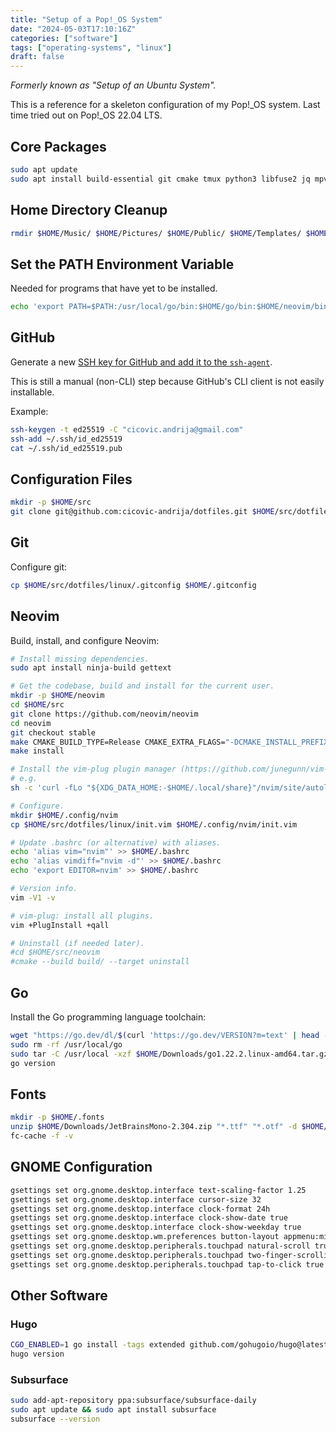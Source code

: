 ```yaml
---
title: "Setup of a Pop!_OS System"
date: "2024-05-03T17:10:16Z"
categories: ["software"]
tags: ["operating-systems", "linux"]
draft: false
---
```


_Formerly known as "Setup of an Ubuntu System"._

This is a reference for a skeleton configuration of my Pop!_OS system. Last time tried out on
Pop!_OS 22.04 LTS.

## Core Packages

```bash
sudo apt update
sudo apt install build-essential git cmake tmux python3 libfuse2 jq mpv ffmpeg unzip wget curl tree gnome-tweaks
```

## Home Directory Cleanup

```bash
rmdir $HOME/Music/ $HOME/Pictures/ $HOME/Public/ $HOME/Templates/ $HOME/Videos/
```

## Set the PATH Environment Variable

Needed for programs that have yet to be installed.

```bash
echo 'export PATH=$PATH:/usr/local/go/bin:$HOME/go/bin:$HOME/neovim/bin' >> $HOME/.bashrc
```

## GitHub

Generate a new [SSH key for GitHub and add it to the `ssh-agent`](https://docs.github.com/en/authentication/connecting-to-github-with-ssh/generating-a-new-ssh-key-and-adding-it-to-the-ssh-agent).

This is still a manual (non-CLI) step because GitHub's CLI client is not easily installable.

Example:

```bash
ssh-keygen -t ed25519 -C "cicovic.andrija@gmail.com"
ssh-add ~/.ssh/id_ed25519
cat ~/.ssh/id_ed25519.pub
```

## Configuration Files

```bash
mkdir -p $HOME/src
git clone git@github.com:cicovic-andrija/dotfiles.git $HOME/src/dotfiles
```

## Git

Configure git:

```bash
cp $HOME/src/dotfiles/linux/.gitconfig $HOME/.gitconfig
```

## Neovim

Build, install, and configure Neovim:

```bash
# Install missing dependencies.
sudo apt install ninja-build gettext

# Get the codebase, build and install for the current user.
mkdir -p $HOME/neovim
cd $HOME/src
git clone https://github.com/neovim/neovim
cd neovim
git checkout stable
make CMAKE_BUILD_TYPE=Release CMAKE_EXTRA_FLAGS="-DCMAKE_INSTALL_PREFIX=$HOME/neovim"
make install

# Install the vim-plug plugin manager (https://github.com/junegunn/vim-plug).
# e.g.
sh -c 'curl -fLo "${XDG_DATA_HOME:-$HOME/.local/share}"/nvim/site/autoload/plug.vim --create-dirs https://raw.githubusercontent.com/junegunn/vim-plug/master/plug.vim'

# Configure.
mkdir $HOME/.config/nvim
cp $HOME/src/dotfiles/linux/init.vim $HOME/.config/nvim/init.vim

# Update .bashrc (or alternative) with aliases.
echo 'alias vim="nvim"' >> $HOME/.bashrc
echo 'alias vimdiff="nvim -d"' >> $HOME/.bashrc
echo 'export EDITOR=nvim' >> $HOME/.bashrc

# Version info.
vim -V1 -v

# vim-plug: install all plugins.
vim +PlugInstall +qall

# Uninstall (if needed later).
#cd $HOME/src/neovim
#cmake --build build/ --target uninstall
```

## Go

Install the Go programming language toolchain:

```bash
wget "https://go.dev/dl/$(curl 'https://go.dev/VERSION?m=text' | head -n 1).linux-amd64.tar.gz" -P $HOME/Downloads/
sudo rm -rf /usr/local/go
sudo tar -C /usr/local -xzf $HOME/Downloads/go1.22.2.linux-amd64.tar.gz
go version
```

## Fonts

```bash
mkdir -p $HOME/.fonts
unzip $HOME/Downloads/JetBrainsMono-2.304.zip "*.ttf" "*.otf" -d $HOME/.fonts
fc-cache -f -v
```

## GNOME Configuration

```bash
gsettings set org.gnome.desktop.interface text-scaling-factor 1.25
gsettings set org.gnome.desktop.interface cursor-size 32
gsettings set org.gnome.desktop.interface clock-format 24h
gsettings set org.gnome.desktop.interface clock-show-date true
gsettings set org.gnome.desktop.interface clock-show-weekday true
gsettings set org.gnome.desktop.wm.preferences button-layout appmenu:minimize,maximize,close
gsettings set org.gnome.desktop.peripherals.touchpad natural-scroll true
gsettings set org.gnome.desktop.peripherals.touchpad two-finger-scrolling-enabled true
gsettings set org.gnome.desktop.peripherals.touchpad tap-to-click true
```

## Other Software

### Hugo

```bash
CGO_ENABLED=1 go install -tags extended github.com/gohugoio/hugo@latest
hugo version
```

### Subsurface

```bash
sudo add-apt-repository ppa:subsurface/subsurface-daily
sudo apt update && sudo apt install subsurface
subsurface --version
```
